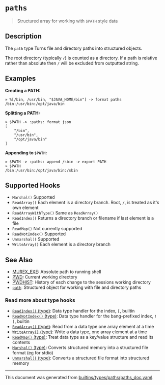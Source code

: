 # `paths`

> Structured array for working with `$PATH` style data

## Description

The `path` type Turns file and directory paths into structured objects.

The root directory (typically `/`) is counted as a directory. If a path is
relative rather than absolute then `/` will be excluded from outputted string.

## Examples

**Creating a PATH:**

```
» %[/bin, /usr/bin, "$JAVA_HOME/bin"] -> format paths
/bin:/usr/bin:/opt/java/bin
```

**Splitting a PATH:**

```
» $PATH -> :paths: format json
[
    "/bin",
    "/usr/bin",
    "/opt/java/bin"
]
```

**Appending to `$PATH`:**

```
» $PATH -> :paths: append /sbin -> export PATH
» $PATH
/bin:/usr/bin:/opt/java/bin:/sbin
```

## Supported Hooks

* `Marshal()`
    Supported
* `ReadArray()`
    Each element is a directory branch. Root, `/`, is treated as it's own element
* `ReadArrayWithType()`
    Same as `ReadArray()`
* `ReadIndex()`
    Returns a directory branch or filename if last element is a file
* `ReadMap()`
    Not currently supported
* `ReadNotIndex()`
    Supported
* `Unmarshal()`
    Supported
* `WriteArray()`
    Each element is a directory branch

## See Also

* [MUREX_EXE](../variables/murex_exe.md):
  Absolute path to running shell
* [PWD](../variables/pwd.md):
  Current working directory
* [PWDHIST](../variables/pwdhist.md):
  History of each change to the sessions working directory
* [`path`](../types/path.md):
  Structured object for working with file and directory paths

### Read more about type hooks

- [`ReadIndex()` (type)](../apis/ReadIndex.md): Data type handler for the index, `[`, builtin
- [`ReadNotIndex()` (type)](../apis/ReadNotIndex.md): Data type handler for the bang-prefixed index, `![`, builtin
- [`ReadArray()` (type)](../apis/ReadArray.md): Read from a data type one array element at a time
- [`WriteArray()` (type)](../apis/WriteArray.md): Write a data type, one array element at a time
- [`ReadMap()` (type)](../apis/ReadMap.md): Treat data type as a key/value structure and read its contents
- [`Marshal()` (type)](../apis/Marshal.md): Converts structured memory into a structured file format (eg for stdio)
- [`Unmarshal()` (type)](../apis/Unmarshal.md): Converts a structured file format into structured memory

<hr/>

This document was generated from [builtins/types/paths/paths_doc.yaml](https://github.com/lmorg/murex/blob/master/builtins/types/paths/paths_doc.yaml).